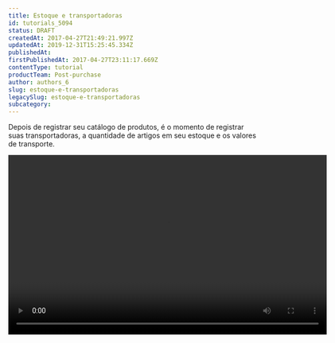 ```yaml
---
title: Estoque e transportadoras
id: tutorials_5094
status: DRAFT
createdAt: 2017-04-27T21:49:21.997Z
updatedAt: 2019-12-31T15:25:45.334Z
publishedAt: 
firstPublishedAt: 2017-04-27T23:11:17.669Z
contentType: tutorial
productTeam: Post-purchase
author: authors_6
slug: estoque-e-transportadoras
legacySlug: estoque-e-transportadoras
subcategory: 
---
```


Depois de registrar seu catálogo de produtos, é o momento de registrar suas transportadoras, a quantidade de artigos em seu estoque e os valores de transporte.

<video id="video_kgvid_0" controls preload="metadata" width="640" height="361" class="fitvidsignore video-js kg-video-js-skin"><source src="//assets.contentful.com/alneenqid6w5/5QHtTkMfZYaOAUUOw4SW2e/871848b74539795e26860ac3700ab397/Criandologistica2.mp4?id=0" type="video/mp4" data-res="720p"></video>
